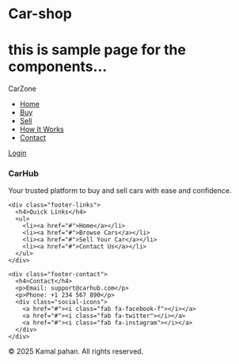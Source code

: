 # Car-shop
# this is sample page for the components...

<!DOCTYPE html>
<html lang="en">
<head>
  <meta charset="UTF-8" />
  <meta name="viewport" content="width=device-width, initial-scale=1.0"/>
  <title>Car Buy & Sell</title>
  <link rel="stylesheet" href="css/styles.css" />
</head>
<body>

  <nav class="navbar">
    <div class="logo">CarZone</div>
    <ul class="nav-links">
      <li><a href="../index.html">Home</a></li>
      <li><a href="#">Buy</a></li>
      <li><a href="#">Sell</a></li>
      <li><a href="#">How It Works</a></li>
      <li><a href="#">Contact</a></li>
    </ul>
    <a href="#" class="cta-btn">Login</a>
  </nav>




<footer class="site-footer">
  <div class="footer-container">
    <div class="footer-about">
      <h3>CarHub</h3>
      <p>Your trusted platform to buy and sell cars with ease and confidence.</p>
    </div>

    <div class="footer-links">
      <h4>Quick Links</h4>
      <ul>
        <li><a href="#">Home</a></li>
        <li><a href="#">Browse Cars</a></li>
        <li><a href="#">Sell Your Car</a></li>
        <li><a href="#">Contact Us</a></li>
      </ul>
    </div>

    <div class="footer-contact">
      <h4>Contact</h4>
      <p>Email: support@carhub.com</p>
      <p>Phone: +1 234 567 890</p>
      <div class="social-icons">
        <a href="#"><i class="fab fa-facebook-f"></i></a>
        <a href="#"><i class="fab fa-twitter"></i></a>
        <a href="#"><i class="fab fa-instagram"></i></a>
      </div>
    </div>
  </div>
  <div class="footer-bottom">
    <p>© 2025 Kamal pahan. All rights reserved.</p>
  </div>
</footer>

</body>
</html>
